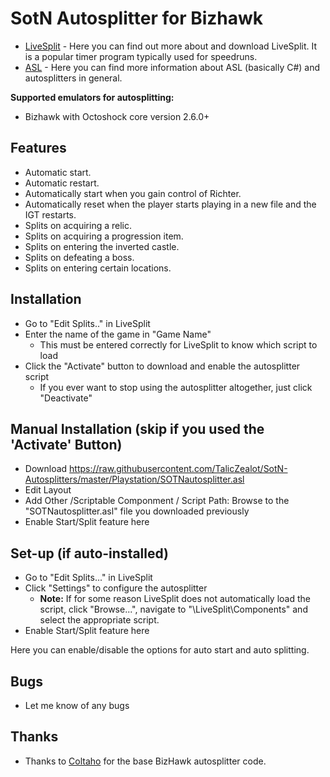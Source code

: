 # SotN Autosplitter for Bizhawk

- [LiveSplit](http://livesplit.github.io/) - Here you can find out more about and download LiveSplit. It is a popular timer program typically used for speedruns.
- [ASL](https://github.com/LiveSplit/LiveSplit/blob/master/Documentation/Auto-Splitters.md) - Here you can find more information about ASL (basically C#) and autosplitters in general.

**Supported emulators for autosplitting:**

 - Bizhawk with Octoshock core version 2.6.0+

## Features

- Automatic start.
- Automatic restart.
- Automatically start when you gain control of Richter.
- Automatically reset when the player starts playing in a new file and the IGT restarts.
- Splits on acquiring a relic.
- Splits on acquiring a progression item.
- Splits on entering the inverted castle.
- Splits on defeating a boss.
- Splits on entering certain locations.

## Installation 

- Go to "Edit Splits.." in LiveSplit
- Enter the name of the game in "Game Name"
  - This must be entered correctly for LiveSplit to know which script to load
- Click the "Activate" button to download and enable the autosplitter script
  - If you ever want to stop using the autosplitter altogether, just click "Deactivate"

## Manual Installation (skip if you used the 'Activate' Button)

- Download https://raw.githubusercontent.com/TalicZealot/SotN-Autosplitters/master/Playstation/SOTNautosplitter.asl
- Edit Layout
- Add Other /Scriptable Componment / Script Path: Browse to the "SOTNautosplitter.asl" file you downloaded previously
- Enable Start/Split feature here

## Set-up (if auto-installed)

- Go to "Edit Splits..." in LiveSplit
- Click "Settings" to configure the autosplitter
  - **Note:** If for some reason LiveSplit does not automatically load the script, click "Browse...", navigate to "\LiveSplit\Components\" and select the appropriate script.
- Enable Start/Split feature here

Here you can enable/disable the options for auto start and auto splitting.

## Bugs

- Let me know of any bugs

## Thanks

- Thanks to [Coltaho](https://github.com/Coltaho) for the base BizHawk autosplitter code.